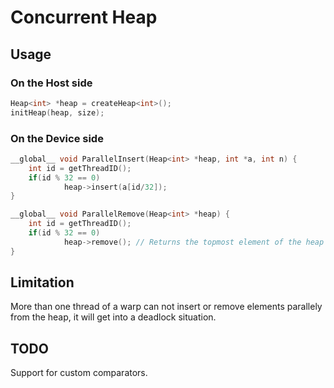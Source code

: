 # Concurrent Heap

## Usage
### On the Host side
```cpp
Heap<int> *heap = createHeap<int>();
initHeap(heap, size);
```
### On the Device side
```cpp
__global__ void ParallelInsert(Heap<int> *heap, int *a, int n) {
    int id = getThreadID();
    if(id % 32 == 0)
            heap->insert(a[id/32]);
}

__global__ void ParallelRemove(Heap<int> *heap) {
    int id = getThreadID();
    if(id % 32 == 0)
            heap->remove(); // Returns the topmost element of the heap
}
```

## Limitation
More than one thread of a warp can not insert or remove elements parallely from the heap, it will get into a deadlock situation.

## TODO
Support for custom comparators.
